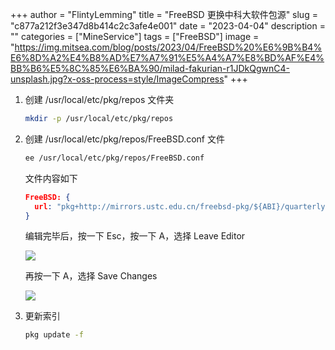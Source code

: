 +++
author = "FlintyLemming"
title = "FreeBSD 更换中科大软件包源"
slug = "c877a212f3e347d8b414c2c3afe4e001"
date = "2023-04-04"
description = ""
categories = ["MineService"]
tags = ["FreeBSD"]
image = "https://img.mitsea.com/blog/posts/2023/04/FreeBSD%20%E6%9B%B4%E6%8D%A2%E4%B8%AD%E7%A7%91%E5%A4%A7%E8%BD%AF%E4%BB%B6%E5%8C%85%E6%BA%90/milad-fakurian-r1JDkQgwnC4-unsplash.jpg?x-oss-process=style/ImageCompress"
+++

1. 创建 /usr/local/etc/pkg/repos 文件夹

    ```bash
    mkdir -p /usr/local/etc/pkg/repos
    ```

2. 创建 /usr/local/etc/pkg/repos/FreeBSD.conf 文件

    ```bash
    ee /usr/local/etc/pkg/repos/FreeBSD.conf
    ```

    文件内容如下

    ```json
    FreeBSD: {
      url: "pkg+http://mirrors.ustc.edu.cn/freebsd-pkg/${ABI}/quarterly",
    }
    ```

    编辑完毕后，按一下 Esc，按一下 A，选择 Leave Editor

    ![](https://img.mitsea.com/blog/posts/2023/04/FreeBSD%20%E6%9B%B4%E6%8D%A2%E4%B8%AD%E7%A7%91%E5%A4%A7%E8%BD%AF%E4%BB%B6%E5%8C%85%E6%BA%90/Untitled.png?x-oss-process=style/ImageCompress)

    再按一下 A，选择 Save Changes

    ![](https://img.mitsea.com/blog/posts/2023/04/FreeBSD%20%E6%9B%B4%E6%8D%A2%E4%B8%AD%E7%A7%91%E5%A4%A7%E8%BD%AF%E4%BB%B6%E5%8C%85%E6%BA%90/Untitled%201.png?x-oss-process=style/ImageCompress)

3. 更新索引

    ```bash
    pkg update -f
    ```
